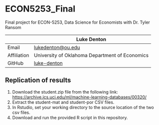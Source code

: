 # ECON5253_Final
Final project for ECON-5253, Data Science for Economists with Dr. Tyler Ransom

|  | Luke Denton |
|--------------|--------------------------------------------------------------|
| Email | [lukedenton@ou.edu](mailto:lukedenton@ou.edu) |
| Affiliation | University of Oklahoma Department of Economics|
| GitHub | [luke-denton](https://github.com/luke-denton) |

## Replication of results ##

1. Download the student.zip file from the following link: https://archive.ics.uci.edu/ml/machine-learning-databases/00320/
2. Extract the student-mat and student-por CSV files.
3. In Rstudio, set your working directory to the source location of the two csv files.
4. Download and run the provided R script in this repository.
